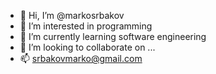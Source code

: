 - 👋 Hi, I’m @markosrbakov
- 👀 I’m interested in programming
- 🌱 I’m currently learning software engineering
- 💞️ I’m looking to collaborate on ...
- 📫 srbakovmarko@gmail.com

<!---
markosrbakov/markosrbakov is a ✨ special ✨ repository because its `README.md` (this file) appears on your GitHub profile.
You can click the Preview link to take a look at your changes.
--->
